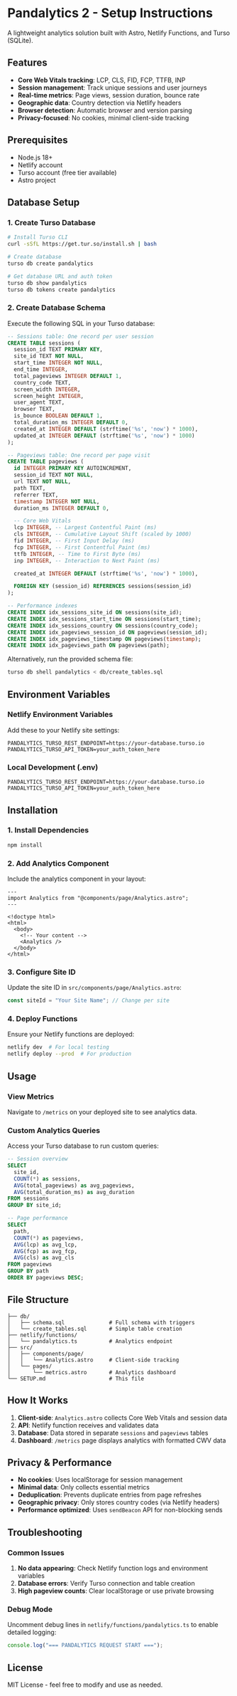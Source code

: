 # Pandalytics 2 - Setup Instructions

A lightweight analytics solution built with Astro, Netlify Functions, and Turso (SQLite).

## Features

- **Core Web Vitals tracking**: LCP, CLS, FID, FCP, TTFB, INP
- **Session management**: Track unique sessions and user journeys
- **Real-time metrics**: Page views, session duration, bounce rate
- **Geographic data**: Country detection via Netlify headers
- **Browser detection**: Automatic browser and version parsing
- **Privacy-focused**: No cookies, minimal client-side tracking

## Prerequisites

- Node.js 18+
- Netlify account
- Turso account (free tier available)
- Astro project

## Database Setup

### 1. Create Turso Database

```bash
# Install Turso CLI
curl -sSfL https://get.tur.so/install.sh | bash

# Create database
turso db create pandalytics

# Get database URL and auth token
turso db show pandalytics
turso db tokens create pandalytics
```

### 2. Create Database Schema

Execute the following SQL in your Turso database:

```sql
-- Sessions table: One record per user session
CREATE TABLE sessions (
  session_id TEXT PRIMARY KEY,
  site_id TEXT NOT NULL,
  start_time INTEGER NOT NULL,
  end_time INTEGER,
  total_pageviews INTEGER DEFAULT 1,
  country_code TEXT,
  screen_width INTEGER,
  screen_height INTEGER,
  user_agent TEXT,
  browser TEXT,
  is_bounce BOOLEAN DEFAULT 1,
  total_duration_ms INTEGER DEFAULT 0,
  created_at INTEGER DEFAULT (strftime('%s', 'now') * 1000),
  updated_at INTEGER DEFAULT (strftime('%s', 'now') * 1000)
);

-- Pageviews table: One record per page visit
CREATE TABLE pageviews (
  id INTEGER PRIMARY KEY AUTOINCREMENT,
  session_id TEXT NOT NULL,
  url TEXT NOT NULL,
  path TEXT,
  referrer TEXT,
  timestamp INTEGER NOT NULL,
  duration_ms INTEGER DEFAULT 0,

  -- Core Web Vitals
  lcp INTEGER, -- Largest Contentful Paint (ms)
  cls INTEGER, -- Cumulative Layout Shift (scaled by 1000)
  fid INTEGER, -- First Input Delay (ms)
  fcp INTEGER, -- First Contentful Paint (ms)
  ttfb INTEGER, -- Time to First Byte (ms)
  inp INTEGER, -- Interaction to Next Paint (ms)

  created_at INTEGER DEFAULT (strftime('%s', 'now') * 1000),

  FOREIGN KEY (session_id) REFERENCES sessions(session_id)
);

-- Performance indexes
CREATE INDEX idx_sessions_site_id ON sessions(site_id);
CREATE INDEX idx_sessions_start_time ON sessions(start_time);
CREATE INDEX idx_sessions_country ON sessions(country_code);
CREATE INDEX idx_pageviews_session_id ON pageviews(session_id);
CREATE INDEX idx_pageviews_timestamp ON pageviews(timestamp);
CREATE INDEX idx_pageviews_path ON pageviews(path);
```

Alternatively, run the provided schema file:

```bash
turso db shell pandalytics < db/create_tables.sql
```

## Environment Variables

### Netlify Environment Variables

Add these to your Netlify site settings:

```env
PANDALYTICS_TURSO_REST_ENDPOINT=https://your-database.turso.io
PANDALYTICS_TURSO_API_TOKEN=your_auth_token_here
```

### Local Development (.env)

```env
PANDALYTICS_TURSO_REST_ENDPOINT=https://your-database.turso.io
PANDALYTICS_TURSO_API_TOKEN=your_auth_token_here
```

## Installation

### 1. Install Dependencies

```bash
npm install
```

### 2. Add Analytics Component

Include the analytics component in your layout:

```astro
---
import Analytics from "@components/page/Analytics.astro";
---

<!doctype html>
<html>
  <body>
    <!-- Your content -->
    <Analytics />
  </body>
</html>
```

### 3. Configure Site ID

Update the site ID in `src/components/page/Analytics.astro`:

```javascript
const siteId = "Your Site Name"; // Change per site
```

### 4. Deploy Functions

Ensure your Netlify functions are deployed:

```bash
netlify dev  # For local testing
netlify deploy --prod  # For production
```

## Usage

### View Metrics

Navigate to `/metrics` on your deployed site to see analytics data.

### Custom Analytics Queries

Access your Turso database to run custom queries:

```sql
-- Session overview
SELECT
  site_id,
  COUNT(*) as sessions,
  AVG(total_pageviews) as avg_pageviews,
  AVG(total_duration_ms) as avg_duration
FROM sessions
GROUP BY site_id;

-- Page performance
SELECT
  path,
  COUNT(*) as pageviews,
  AVG(lcp) as avg_lcp,
  AVG(fcp) as avg_fcp,
  AVG(cls) as avg_cls
FROM pageviews
GROUP BY path
ORDER BY pageviews DESC;
```

## File Structure

```text
├── db/
│   ├── schema.sql              # Full schema with triggers
│   └── create_tables.sql       # Simple table creation
├── netlify/functions/
│   └── pandalytics.ts          # Analytics endpoint
├── src/
│   ├── components/page/
│   │   └── Analytics.astro     # Client-side tracking
│   └── pages/
│       └── metrics.astro       # Analytics dashboard
└── SETUP.md                    # This file
```

## How It Works

1. **Client-side**: `Analytics.astro` collects Core Web Vitals and session data
2. **API**: Netlify function receives and validates data
3. **Database**: Data stored in separate `sessions` and `pageviews` tables
4. **Dashboard**: `/metrics` page displays analytics with formatted CWV data

## Privacy & Performance

- **No cookies**: Uses localStorage for session management
- **Minimal data**: Only collects essential metrics
- **Deduplication**: Prevents duplicate entries from page refreshes
- **Geographic privacy**: Only stores country codes (via Netlify headers)
- **Performance optimized**: Uses `sendBeacon` API for non-blocking sends

## Troubleshooting

### Common Issues

1. **No data appearing**: Check Netlify function logs and environment variables
2. **Database errors**: Verify Turso connection and table creation
3. **High pageview counts**: Clear localStorage or use private browsing

### Debug Mode

Uncomment debug lines in `netlify/functions/pandalytics.ts` to enable detailed logging:

```typescript
console.log("=== PANDALYTICS REQUEST START ===");
```

## License

MIT License - feel free to modify and use as needed.
